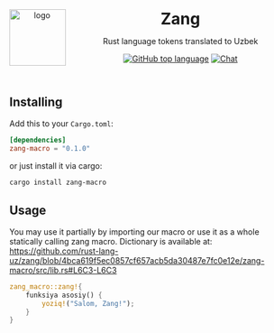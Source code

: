 <header>
<img src="https://rust-lang.uz/logo.png" alt="logo" height="100" align="left">
<h1 style="display: inline">Zang</h1>

Rust language tokens translated to Uzbek

[![GitHub top language](https://img.shields.io/github/languages/top/rust-lang-uz/zang?style=flat-square&logo=github)](https://github.com/rust-lang-uz/zang)
[![Chat](https://img.shields.io/badge/Chat-grey?style=flat-square&logo=telegram)](https://t.me/rustlanguz)

</header>

## Installing 

Add this to your `Cargo.toml`:

```toml
[dependencies]
zang-macro = "0.1.0"
```

or just install it via cargo:

```shell
cargo install zang-macro
```

## Usage

You may use it partially by importing our macro or use it as a whole statically calling zang macro. Dictionary is available at: https://github.com/rust-lang-uz/zang/blob/4bca619f5ec0857cf657acb5da30487e7fc0e12e/zang-macro/src/lib.rs#L6C3-L6C3

```rust
zang_macro::zang!{
    funksiya asosiy() {
        yoziq!("Salom, Zang!");
    }
}
```
